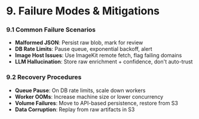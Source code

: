 # 9. Failure Modes & Mitigations

### 9.1 Common Failure Scenarios
- **Malformed JSON**: Persist raw blob, mark for review
- **DB Rate Limits**: Pause queue, exponential backoff, alert
- **Image Host Issues**: Use ImageKit remote fetch, flag failing domains
- **LLM Hallucination**: Store raw enrichment + confidence, don't auto-trust

### 9.2 Recovery Procedures
- **Queue Pause**: On DB rate limits, scale down workers
- **Worker OOMs**: Increase machine size or lower concurrency
- **Volume Failures**: Move to API-based persistence, restore from S3
- **Data Corruption**: Replay from raw artifacts in S3
